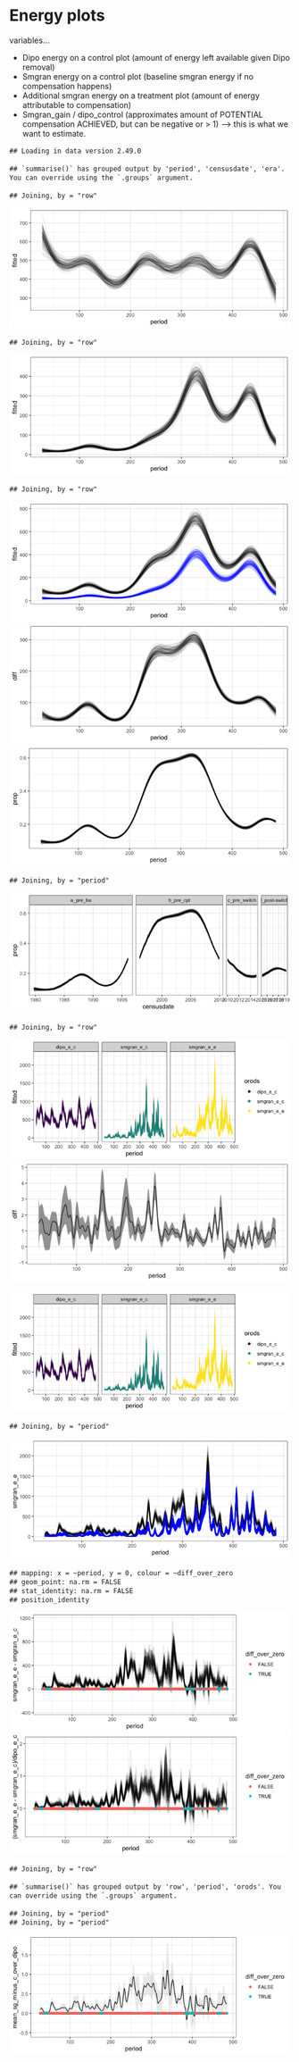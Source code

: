 Energy plots
================

variables…

  - Dipo energy on a control plot (amount of energy left available given
    Dipo removal)
  - Smgran energy on a control plot (baseline smgran energy if no
    compensation happens)
  - Additional smgran energy on a treatment plot (amount of energy
    attributable to compensation)
  - Smgran\_gain / dipo\_control (approximates amount of POTENTIAL
    compensation ACHIEVED, but can be negative or \> 1) —\> this is what
    we want to estimate.

<!-- end list -->

    ## Loading in data version 2.49.0

    ## `summarise()` has grouped output by 'period', 'censusdate', 'era'. You can override using the `.groups` argument.

    ## Joining, by = "row"

![](discrepancy_all_possible_files/figure-gfm/unnamed-chunk-1-1.png)<!-- -->

    ## Joining, by = "row"

![](discrepancy_all_possible_files/figure-gfm/unnamed-chunk-1-2.png)<!-- -->

    ## Joining, by = "row"

![](discrepancy_all_possible_files/figure-gfm/unnamed-chunk-1-3.png)<!-- -->![](discrepancy_all_possible_files/figure-gfm/unnamed-chunk-1-4.png)<!-- -->![](discrepancy_all_possible_files/figure-gfm/unnamed-chunk-1-5.png)<!-- -->

    ## Joining, by = "period"

![](discrepancy_all_possible_files/figure-gfm/unnamed-chunk-1-6.png)<!-- -->

    ## Joining, by = "row"

![](discrepancy_all_possible_files/figure-gfm/unnamed-chunk-2-1.png)<!-- -->![](discrepancy_all_possible_files/figure-gfm/unnamed-chunk-2-2.png)<!-- -->

![](discrepancy_all_possible_files/figure-gfm/unnamed-chunk-3-1.png)<!-- -->

    ## Joining, by = "period"

![](discrepancy_all_possible_files/figure-gfm/unnamed-chunk-3-2.png)<!-- -->

    ## mapping: x = ~period, y = 0, colour = ~diff_over_zero 
    ## geom_point: na.rm = FALSE
    ## stat_identity: na.rm = FALSE
    ## position_identity

![](discrepancy_all_possible_files/figure-gfm/unnamed-chunk-3-3.png)<!-- -->![](discrepancy_all_possible_files/figure-gfm/unnamed-chunk-3-4.png)<!-- -->

    ## Joining, by = "row"

    ## `summarise()` has grouped output by 'row', 'period', 'orods'. You can override using the `.groups` argument.

    ## Joining, by = "period"
    ## Joining, by = "period"

![](discrepancy_all_possible_files/figure-gfm/unnamed-chunk-3-5.png)<!-- -->
